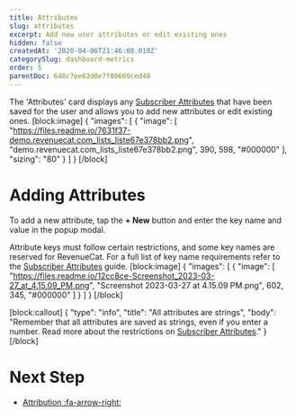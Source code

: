 ```yaml
---
title: Attributes
slug: attributes
excerpt: Add new user attributes or edit existing ones
hidden: false
createdAt: '2020-04-06T21:46:08.010Z'
categorySlug: dashboard-metrics
order: 5
parentDoc: 648c7ee63d0e7f00669ced48
---
```

The 'Attributes' card displays any [Subscriber Attributes](doc:subscriber-attributes) that have been saved for the user and allows you to add new attributes or edit existing ones.
[block:image]
{
  "images": [
    {
      "image": [
        "https://files.readme.io/7631f37-demo.revenuecat.com_lists_liste67e378bb2.png",
        "demo.revenuecat.com_lists_liste67e378bb2.png",
        390,
        598,
        "#000000"
      ],
      "sizing": "80"
    }
  ]
}
[/block]
# Adding Attributes
To add a new attribute, tap the **+ New** button and enter the key name and value in the popup modal.

Attribute keys must follow certain restrictions, and some key names are reserved for RevenueCat. For a full list of key name requirements refer to the [Subscriber Attributes](doc:subscriber-attributes) guide.
[block:image]
{
  "images": [
    {
      "image": [
        "https://files.readme.io/12cc8ce-Screenshot_2023-03-27_at_4.15.09_PM.png",
        "Screenshot 2023-03-27 at 4.15.09 PM.png",
        602,
        345,
        "#000000"
      ]
    }
  ]
}
[/block]

[block:callout]
{
  "type": "info",
  "title": "All attributes are strings",
  "body": "Remember that all attributes are saved as strings, even if you enter a number. Read more about the restrictions on [Subscriber Attributes](https://docs.revenuecat.com/docs/subscriber-attributes#section-restrictions)."
}
[/block]
# Next Step

* [Attribution :fa-arrow-right:](doc:attribution-card)